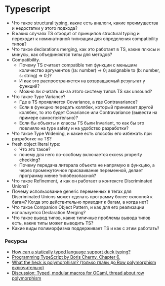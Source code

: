 # Typescript

* Что такое structural typing, какие есть аналоги, какие преимущества и недостатки у этого подхода? 
* В каких случаях TS отходит от принципов structural typing и переходит к номинативной типизации для определения compatibility типов?
* Что такое declarations merging, как это работает в TS, какие плюсы и минусы, как объединяются типы для методов?
* Compatibility.
  * Почему TS считает compatible тип функции с меньшим количество аргументов ((a: number) => 0; assignable to (b: number, s: string) => 0;)?
  * И как это распространяется на возвращаемый результат у функций?
  * Можно ли считать из-за этого систему типов TS как unsound?
* Что такое Type Variance?
   *  Где в TS проявляется Covariance, а где Contravariance?
   *  Если в функцию передать коллбек, который принимает другой коллбек, то это будет Covariance или Contravariance (вывести на примере самостоятельно)?
   *  Если бы объекты и классы TS были Invariant, то как бы это повлияло на type safety и на удобство разработки?
* Что такое Type Widening, и какие есть способы его избежать при разработке на TS?
* fresh object literal type:
  * Что это такое?
  * почему для него по-особому включается excess property checking? 
  * Почему передача литерала объекта не напрямую в функцию, а через промежуточное присваивание переменной, делает программу менее типобезопасной?
* Что такое Refinement, и как он работает в контексте Discriminated Unions?
* Почему использование generic переменных в тегах для Discriminated Unions может сделать программу более склонной к багам? Когда это действительно приводит к багам, а когда нет?
* Что такое Companion Object Pattern, и как для его реализации используется Declaration Merging?
* Что такое вывод типов, какие типичные проблемы вывода типов есть, какие типы может выводить TS?
* Какие виды полиморфизма поддерживает TS и как с этим работать?

### Ресурсы
* [How can a statically typed language support duck typing?](https://softwareengineering.stackexchange.com/questions/252984/how-can-a-statically-typed-language-support-duck-typing)
* [Programming TypeScript by Boris Cherny. Chapter 6.](https://learning.oreilly.com/library/view/programming-typescript/9781492037644/ch06.html)
* [What the heck is polymorphism? (только главы до Row polymorphism  включительно)](https://dev.to/jvanbruegge/what-the-heck-is-polymorphism-nmh)
* [Discussion: Typed, modular macros for OCaml, thread about row polymorphism](https://news.ycombinator.com/item?id=13046210)
